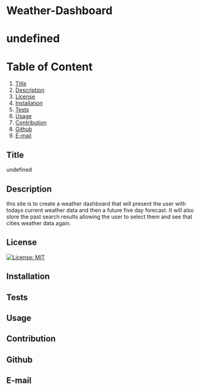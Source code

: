 # Weather-Dashboard
# undefined
  
  # Table of Content
  1. [Title](#Title)
  2. [Description](#Description)
  3. [License](#License)
  4. [Installation](#Installation)
  5. [Tests](#Tests)
  6. [Usage](#Usage)
  7. [Contribution](#Contribution)
  8. [Github](#Github)
  9. [E-mail](#Email)  
  
  
  ## Title
  undefined
  
  
  
  ## Description
  this site is to create a weather dashboard that will present the user with todays current weather data and then a future five day forecast. It will also store the past search results allowing the user to select them and see that cities weather data again.
  
  ## License
  [![License: MIT](https://img.shields.io/badge/License-MIT-yellow.svg)](https://opensource.org/licenses/MIT)
  
  ## Installation

  ## Tests

  
  ## Usage
  
  
  ## Contribution
  
  
  ## Github
  
  
  ## E-mail
  
